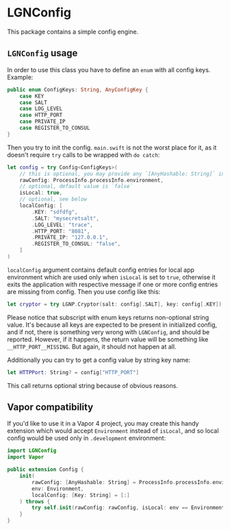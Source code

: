 # LGNConfig
This package contains a simple config engine.

## `LGNConfig` usage
In order to use this class you have to define an `enum` with all config keys. Example:

```swift
public enum ConfigKeys: String, AnyConfigKey {
    case KEY
    case SALT
    case LOG_LEVEL
    case HTTP_PORT
    case PRIVATE_IP
    case REGISTER_TO_CONSUL
}
```

Then you try to init the config. `main.swift` is not the worst place for it, as it doesn't require `try` calls to be wrapped with `do catch`:

```swift
let config = try Config<ConfigKeys>(
    // this is optional, you may provide any `[AnyHashable: String]` input here
    rawConfig: ProcessInfo.processInfo.environment,
    // optional, default value is `false`
    isLocal: true,
    // optional, see below
    localConfig: [
        .KEY: "sdfdfg",
        .SALT: "mysecretsalt",
        .LOG_LEVEL: "trace",
        .HTTP_PORT: "8081",
        .PRIVATE_IP: "127.0.0.1",
        .REGISTER_TO_CONSUL: "false",
    ]
)
```

`localConfig` argument contains default config entries for local app environment which are used only when `isLocal` is set to `true`, otherwise it exits the application with respective message if one or more config entries are missing from config. Then you use config like this:

```swift
let cryptor = try LGNP.Cryptor(salt: config[.SALT], key: config[.KEY])
```

Please notice that subscript with enum keys returns non-optional string value. It's because all keys are expected to be present in initialized config, and if not, there is something very wrong with `LGNConfig`, and should be reported. However, if it happens, the return value will be something like `__HTTP_PORT__MISSING`. But again, it should not happen at all.

Additionally you can try to get a config value by string key name:

```swift
let HTTPPort: String? = config["HTTP_PORT"]
```

This call returns optional string because of obvious reasons.

## Vapor compatibility
If you'd like to use it in a Vapor 4 project, you may create this handy extension which would accept `Environment` instead of `isLocal`, and so local config would be used only in `.development` environment:

```swift
import LGNConfig
import Vapor

public extension Config {
    init(
        rawConfig: [AnyHashable: String] = ProcessInfo.processInfo.environment,
        env: Environment,
        localConfig: [Key: String] = [:]
    ) throws {
        try self.init(rawConfig: rawConfig, isLocal: env == Environment.development, localConfig: localConfig)
    }
}
```
